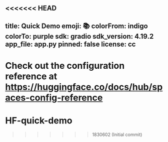 <<<<<<< HEAD
---
title: Quick Demo
emoji: 📚
colorFrom: indigo
colorTo: purple
sdk: gradio
sdk_version: 4.19.2
app_file: app.py
pinned: false
license: cc
---

Check out the configuration reference at https://huggingface.co/docs/hub/spaces-config-reference
=======
# HF-quick-demo
>>>>>>> 1830602 (Initial commit)
